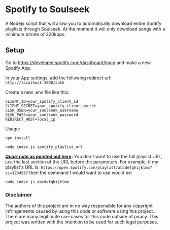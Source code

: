 # Spotify to Soulseek

A Nodejs script that will allow you to automatically download entire Spotify playlists through Soulseek. At the moment it will only download songs with a minimum bitrate of 320kbps. 

## Setup

Go to https://developer.spotify.com/dashboard/login and make a new Spotify App. 

In your App settings, add the following redirect url: `http://localhost:3000/auth`

Create a new .env file like this:
```
CLIENT_ID=your_spotify_client_id
CLIENT_SECRET=your_spotify_client_secret
SLSK_USER=your_soulseek_username
SLSK_PASS=your_soulseek_password
REDIRECT_HOST=local_ip
```

Usage:
```
npm install

node index.js spotify_playlist_url
```


**[Quick note as pointed out here](https://github.com/nlspnsgen/spotify-to-soulseek/issues/1#issuecomment-1146498844):**
You don't want to use the full playlist URL, just the last section of the URL before the parameters. For example, if my playlist's URL is: `https://open.spotify.com/playlist/abcdefghijklmo?si=1234567` then the command I would want to use would be:
```
node index.js abcdefghijklmo
```

### Disclaimer

The authors of this project are in no way responsible for any copyright infringements caused by using this code or software using this project. There are many legitimate use-cases for this code outside of piracy. This project was written with the intention to be used for such legal purposes.

